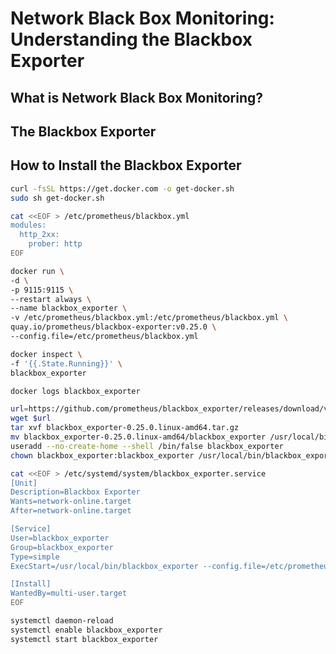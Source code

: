 # Network Black Box Monitoring: Understanding the Blackbox Exporter


## What is Network Black Box Monitoring?


## The Blackbox Exporter


## How to Install the Blackbox Exporter


```bash
curl -fsSL https://get.docker.com -o get-docker.sh
sudo sh get-docker.sh
```


```bash
cat <<EOF > /etc/prometheus/blackbox.yml
modules:
  http_2xx:
    prober: http
EOF
```


```bash
docker run \
-d \
-p 9115:9115 \
--restart always \
--name blackbox_exporter \
-v /etc/prometheus/blackbox.yml:/etc/prometheus/blackbox.yml \
quay.io/prometheus/blackbox-exporter:v0.25.0 \
--config.file=/etc/prometheus/blackbox.yml
```


```bash
docker inspect \
-f '{{.State.Running}}' \
blackbox_exporter
```


```bash
docker logs blackbox_exporter
```


```bash
url=https://github.com/prometheus/blackbox_exporter/releases/download/v0.25.0/blackbox_exporter-0.25.0.linux-amd64.tar.gz
wget $url
tar xvf blackbox_exporter-0.25.0.linux-amd64.tar.gz
mv blackbox_exporter-0.25.0.linux-amd64/blackbox_exporter /usr/local/bin
useradd --no-create-home --shell /bin/false blackbox_exporter
chown blackbox_exporter:blackbox_exporter /usr/local/bin/blackbox_exporter

cat <<EOF > /etc/systemd/system/blackbox_exporter.service
[Unit]
Description=Blackbox Exporter
Wants=network-online.target
After=network-online.target

[Service]
User=blackbox_exporter
Group=blackbox_exporter
Type=simple
ExecStart=/usr/local/bin/blackbox_exporter --config.file=/etc/prometheus/blackbox.yml

[Install]
WantedBy=multi-user.target
EOF

systemctl daemon-reload
systemctl enable blackbox_exporter
systemctl start blackbox_exporter
```